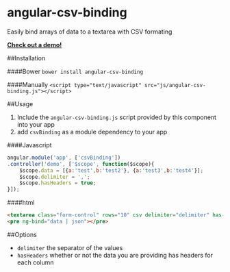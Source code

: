 angular-csv-binding
=========================

Easily bind arrays of data to a textarea with CSV formating

[**Check out a demo!**](http://justmaier.github.io/angular-csv-binding/)

##Installation

####Bower
`bower install angular-csv-binding`

####Manually
`<script type="text/javascript" src="js/angular-csv-binding.js"></script>`

##Usage

1. Include the `angular-csv-binding.js` script provided by this component into your app
2. add `csvBinding` as a module dependency to your app

####Javascript
```javascript
angular.module('app', ['csvBinding'])
.controller('demo', ['$scope', function($scope){
	$scope.data = [{a:'test',b:'test2'}, {a:'test3',b:'test4'}];
	$scope.delimiter = ',';
	$scope.hasHeaders = true;
}]);
```

####html
```html
<textarea class="form-control" rows="10" csv delimiter="delimiter" has-headers="hasHeaders" ng-model="data"></textarea> 
<pre ng-bind="data | json"></pre>
```

##Options
* `delimiter` the separator of the values
* `hasHeaders` whether or not the data you are providing has headers for each column
